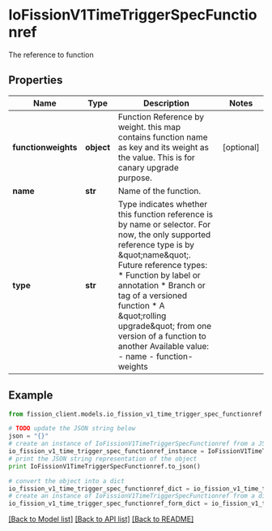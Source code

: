 # IoFissionV1TimeTriggerSpecFunctionref

The reference to function

## Properties

Name | Type | Description | Notes
------------ | ------------- | ------------- | -------------
**functionweights** | **object** | Function Reference by weight. this map contains function name as key and its weight as the value. This is for canary upgrade purpose. | [optional] 
**name** | **str** | Name of the function. | 
**type** | **str** | Type indicates whether this function reference is by name or selector. For now, the only supported reference type is by \&quot;name\&quot;.  Future reference types:   * Function by label or annotation   * Branch or tag of a versioned function   * A \&quot;rolling upgrade\&quot; from one version of a function to another Available value: - name - function-weights | 

## Example

```python
from fission_client.models.io_fission_v1_time_trigger_spec_functionref import IoFissionV1TimeTriggerSpecFunctionref

# TODO update the JSON string below
json = "{}"
# create an instance of IoFissionV1TimeTriggerSpecFunctionref from a JSON string
io_fission_v1_time_trigger_spec_functionref_instance = IoFissionV1TimeTriggerSpecFunctionref.from_json(json)
# print the JSON string representation of the object
print IoFissionV1TimeTriggerSpecFunctionref.to_json()

# convert the object into a dict
io_fission_v1_time_trigger_spec_functionref_dict = io_fission_v1_time_trigger_spec_functionref_instance.to_dict()
# create an instance of IoFissionV1TimeTriggerSpecFunctionref from a dict
io_fission_v1_time_trigger_spec_functionref_form_dict = io_fission_v1_time_trigger_spec_functionref.from_dict(io_fission_v1_time_trigger_spec_functionref_dict)
```
[[Back to Model list]](../README.md#documentation-for-models) [[Back to API list]](../README.md#documentation-for-api-endpoints) [[Back to README]](../README.md)


